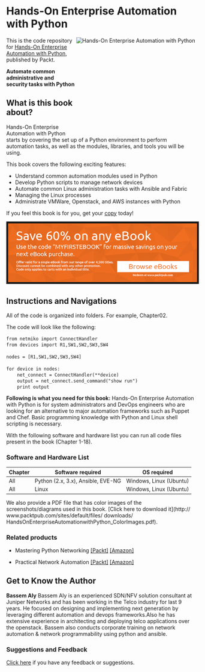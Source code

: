 # Hands-On Enterprise Automation with Python

<a href="https://www.packtpub.com/networking-and-servers/hands-enterprise-automation-python?utm_source=github&utm_medium=repository&utm_campaign=9781788998512"><img src="https://dz13w8afd47il.cloudfront.net/sites/default/files/imagecache/ppv4_main_book_cover/B10179_MockupCover_New.png" alt="Hands-On Enterprise Automation with Python" height="256px" align="right"></a>

This is the code repository for [Hands-On Enterprise Automation with Python](https://www.packtpub.com/networking-and-servers/hands-enterprise-automation-python?utm_source=github&utm_medium=repository&utm_campaign=9781788998512), published by Packt.

**Automate common administrative and security tasks with Python**

## What is this book about?
Hands-On Enterprise Automation with Python starts by covering the set up of a Python environment to perform automation tasks, as well as the modules, libraries, and tools you will be using. 

This book covers the following exciting features: 
* Understand common automation modules used in Python
* Develop Python scripts to manage network devices
* Automate common Linux administration tasks with Ansible and Fabric
* Managing the Linux processes
* Administrate VMWare, Openstack, and AWS instances with Python

If you feel this book is for you, get your [copy](https://www.amazon.com/dp/1788998510) today!

<a href="https://www.packtpub.com/?utm_source=github&utm_medium=banner&utm_campaign=GitHubBanner"><img src="https://raw.githubusercontent.com/PacktPublishing/GitHub/master/GitHub.png" 
alt="https://www.packtpub.com/" border="5" /></a>


## Instructions and Navigations
All of the code is organized into folders. For example, Chapter02.

The code will look like the following:
```
from netmiko import ConnectHandler
from devices import R1,SW1,SW2,SW3,SW4

nodes = [R1,SW1,SW2,SW3,SW4]

for device in nodes:
    net_connect = ConnectHandler(**device)
    output = net_connect.send_command("show run")
    print output
```

**Following is what you need for this book:**
Hands-On Enterprise Automation with Python is for system administrators and DevOps engineers who are looking for an alternative to major automation frameworks such as Puppet and Chef. Basic programming knowledge with Python and Linux shell scripting is necessary.

With the following software and hardware list you can run all code files present in the book (Chapter 1-18).

### Software and Hardware List

| Chapter  | Software required                   | OS required                        |
| -------- | ------------------------------------| -----------------------------------|
| All      | Python (2.x, 3.x), Ansible, EVE-NG  | Windows, Linux (Ubuntu)            |
| All      | Linux                               | Windows, Linux (Ubuntu)            |


We also provide a PDF file that has color images of the screenshots/diagrams used in this book. [Click here to download it](http:/​/​www.​packtpub.​com/​sites/​default/​files/
downloads/​HandsOnEnterpriseAutomationwithPython_​ColorImages.​pdf).

### Related products <Paste books from the Other books you may enjoy section>
* Mastering Python Networking [[Packt]](https://www.packtpub.com/networking-and-servers/mastering-python-networking?utm_source=github&utm_medium=repository&utm_campaign=9781784397005) [[Amazon]](https://www.amazon.com/dp/1784397008)

* Practical Network Automation [[Packt]](https://www.packtpub.com/networking-and-servers/practical-network-automation?utm_source=github&utm_medium=repository&utm_campaign=9781788299466) [[Amazon]](https://www.amazon.com/dp/1788299469)

## Get to Know the Author
**Bassem Aly**
Bassem Aly is an experienced SDN/NFV solution consultant at Juniper Networks and has been working in the Telco industry for last 9 years. He focused on designing and implementing next generation by leveraging different automation and devops frameworks.Also he has extensive experience in architecting and deploying telco applications over the openstack. Bassem also conducts corporate training on network automation & network programmability using python and ansible.

### Suggestions and Feedback
[Click here](https://docs.google.com/forms/d/e/1FAIpQLSdy7dATC6QmEL81FIUuymZ0Wy9vH1jHkvpY57OiMeKGqib_Ow/viewform) if you have any feedback or suggestions.
